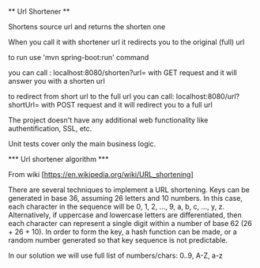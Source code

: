 ** Url Shortener **

Shortens source url and returns the shorten one

When you call it with shortener url it redirects you to the original (full) url

to run use  'mvn spring-boot:run' command

you can call : localhost:8080/shorten?url=<your url> with GET request and it will answer you with a shorten url

to redirect from short url to the full url you can call: 
localhost:8080/url?shortUrl=<your short url> with POST request and it will redirect you to a full url


The project doesn't have any additional web functionality like authentification, SSL, etc.

Unit tests cover only the main business logic.


*** Url shortener algorithm ***

From wiki [https://en.wikipedia.org/wiki/URL_shortening]

There are several techniques to implement a URL shortening. 
Keys can be generated in base 36, assuming 26 letters and 10 numbers. 
In this case, each character in the sequence will be 0, 1, 2, ..., 9, a, b, c, ..., y, z. 
Alternatively, if uppercase and lowercase letters are differentiated, then each character can represent a single digit within a number of base 62 (26 + 26 + 10). 
In order to form the key, a hash function can be made, or a random number generated so that key sequence is not predictable.

In our solution we will use full list of numbers/chars: 0..9, A-Z, a-z



 